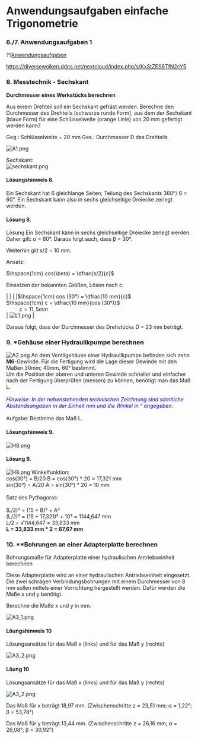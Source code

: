 <!--
author: Christian Golnik

language: de

link: https://gist.githubusercontent.com/andre-dietrich/3c69f68b2c4d80c8c6eb177229ae1ae8/raw/31cde15c4a7f3c2eda7d5ebdea440205f366acad/hideCircle.css

narrator: Ukrainian Female
-->

# Anwendungsaufgaben einfache Trigonometrie

### 6./7. Anwendungsaufgaben 1

??[Anwendungsaufgaben](https://diversewolken.ddns.net/nextcloud/index.php/s/KxStZES6TfN2cY5)

https://diversewolken.ddns.net/nextcloud/index.php/s/KxStZES6TfN2cY5

### 8. Messtechnik - Sechskant

__Durchmesser eines Werkstücks berechnen__

Aus einem Drehteil soll ein Sechskant gefräst werden. Berechne den Durchmesser des Drehteils (schwarze runde Form), aus dem der Sechskant (blaue Form) für eine Schlüsselweite (orange Linie) von 20 mm gefertigt werden kann?

Geg.: Schlüsselweite = 20 mm
Ges.:	Durchmesser D des Drehteils

![A1.png](https://diversewolken.ddns.net/nextcloud/index.php/s/4BFW3SLYQjJdcrk/download)

Sechskant:<br> ![sechskant.png](https://diversewolken.ddns.net/nextcloud/index.php/s/C9QsrZyRHt7CsRL/download)

#### Lösungshinweis 8.
Ein Sechskant hat 6 gleichlange Seiten; Teilung des Sechskants 360°/ 6 = 60°. Ein Sechskant kann also in sechs gleichseitige Dreiecke zerlegt werden.

#### Lösung 8.

Lösung
Ein Sechskant kann in sechs gleichseitige Dreiecke zerlegt werden. Daher gilt: α = 60°. Daraus folgt auch, dass β = 30°. 

Weiterhin gilt s/2 = 10 mm. 

Ansatz:

$\hspace{1cm} cos(\beta) 	= \dfrac{s/2}{c}$

Einsetzen der bekannten Größen, Lösen nach c:

| | |
|$\hspace{1cm} cos (30°)	= \dfrac{10 mm}{c}$ <br> $\hspace{1cm} c	= \dfrac{10 mm}{cos (30°)}$ <br> $\hspace{1cm} c 	= 11,5 mm$ <br> | ![L1.png](https://diversewolken.ddns.net/nextcloud/index.php/s/r29cB5Ro6Rj3mDD/download)  | 

Daraus folgt, dass der Durchmesser des Drehstücks D = 23 mm beträgt.

### 9. *Gehäuse einer Hydraulikpumpe  berechnen

![A2.png](https://diversewolken.ddns.net/nextcloud/index.php/s/tZME7pRmRxXScEG/download) An dem Ventilgehäuse einer Hydraulikpumpe befinden sich zehn __M6__-Gewinde. Für die Fertigung wird die Lage dieser Gewinde mit den Maßen 30mm; 40mm, 60° bestimmt. <br> Um die Position der oberen und unteren Gewinde schneller und einfacher nach der Fertigung überprüfen (messen) zu können, benötigt man das Maß L. <br> <br>
<span style="color:blue">_Hinweise: In der nebenstehenden technischen Zeichnung sind sämtliche Abstandsangaben in der Einheit mm und die Winkel in ° angegeben._</span> <br> <br>
Aufgabe: Bestimme das Maß L.

#### Lösungshinweis 9.

![H8.png](https://diversewolken.ddns.net/nextcloud/index.php/s/WaQCiHrbyr3oTee/download)


#### Lösung 9.
![H8.png](https://diversewolken.ddns.net/nextcloud/index.php/s/WaQCiHrbyr3oTee/download) Winkelfunktion:<br>
cos(30°) = B/20		B = cos(30°) * 20 = 17,321 mm <br>
sin(30°) = A/20		A = sin(30°) * 20 = 10 mm <br> <br>
Satz des Pythagoras: <br> <br>
(L/2)² = (15 + B)² + A² <br>
(L/2)² = (15 + 17,321)² + 10² = 1144,647 mm <br>
L/2 = √1144,647 = 33,833 mm <br>
__L = 33,833 mm * 2 = 67,67 mm__

### 10. **Bohrungen an einer Adapterplatte berechnen

Bohrungsmaße für Adapterplatte einer hydraulischen Antriebseinheit berechnen

Diese Adapterplatte wird an einer hydraulischen Antriebseinheit eingesetzt. Die zwei schrägen Verbindungsbohrungen mit einem Durchmesser von 8 mm sollen mittels einer Vorrichtung hergestellt werden. Dafür werden die Maße x und y benötigt.

Berechne die Maße x und y in mm.

![A3_1.png](https://diversewolken.ddns.net/nextcloud/index.php/s/seRQ9owjofLwTBP/download)

#### Löungshinweis 10

Lösungsansätze für das Maß x (links) und für das Maß y (rechts)

![A3_2.png](https://diversewolken.ddns.net/nextcloud/index.php/s/Crnd2t4TSnLR4mG/download)

#### Löung 10

Lösungsansätze für das Maß x (links) und für das Maß y (rechts)

![A3_2.png](https://diversewolken.ddns.net/nextcloud/index.php/s/Crnd2t4TSnLR4mG/download)

Das Maß für x beträgt 18,97 mm.
(Zwischenschritte z = 23,51 mm; α = 1,22°; β = 53,78°)

Das Maß für y beträgt 13,44 mm.
(Zwischenschritte z = 26,16 mm; α = 26,08°; β = 30,92°)